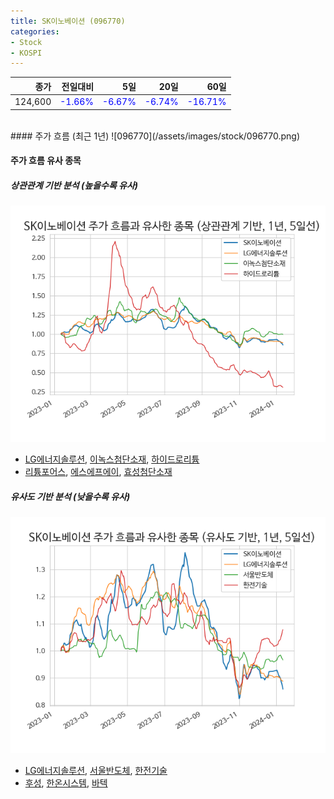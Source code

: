 ```yaml
---
title: SK이노베이션 (096770)
categories:
- Stock
- KOSPI
---
```


|종가|전일대비|5일|20일|60일|
|---:|-------:|--:|---:|---:|
|124,600|<span style="color: blue">-1.66%</span>|<span style="color: blue">-6.67%</span>|<span style="color: blue">-6.74%</span>|<span style="color: blue">-16.71%</span>|

<!-- more -->
<br>
#### 주가 흐름 (최근 1년)
![096770](/assets/images/stock/096770.png)

#### 주가 흐름 유사 종목

##### 상관관계 기반 분석 (높을수록 유사)
![096770](/assets/images/stock/096770_corr.png)
- [LG에너지솔루션](/373220/), [이녹스첨단소재](/272290/), [하이드로리튬](/101670/)
- [리튬포어스](/073570/), [에스에프에이](/056190/), [효성첨단소재](/298050/)

##### 유사도 기반 분석 (낮을수록 유사)	
![096770](/assets/images/stock/096770_sim.png)
- [LG에너지솔루션](/373220/), [서울반도체](/046890/), [한전기술](/052690/)
- [후성](/093370/), [한온시스템](/018880/), [바텍](/043150/)